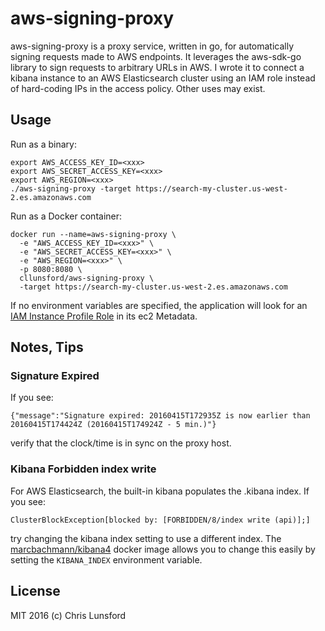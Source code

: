 aws-signing-proxy
=================

aws-signing-proxy is a proxy service, written in go, for automatically signing requests made to AWS endpoints.  It leverages the aws-sdk-go library to sign requests to arbitrary URLs in AWS.  I wrote it to connect a kibana instance to an AWS Elasticsearch cluster using an IAM role instead of hard-coding IPs in the access policy.  Other uses may exist.

## Usage

Run as a binary:
```
export AWS_ACCESS_KEY_ID=<xxx>
export AWS_SECRET_ACCESS_KEY=<xxx>
export AWS_REGION=<xxx>
./aws-signing-proxy -target https://search-my-cluster.us-west-2.es.amazonaws.com
```

Run as a Docker container:
```
docker run --name=aws-signing-proxy \
  -e "AWS_ACCESS_KEY_ID=<xxx>" \
  -e "AWS_SECRET_ACCESS_KEY=<xxx>" \
  -e "AWS_REGION=<xxx>" \
  -p 8080:8080 \
  cllunsford/aws-signing-proxy \
  -target https://search-my-cluster.us-west-2.es.amazonaws.com
```

If no environment variables are specified, the application will look for an [IAM Instance Profile Role](http://docs.amazonaws.cn/en_us/IAM/latest/UserGuide/id_roles_use_switch-role-ec2.html) in its ec2 Metadata.

## Notes, Tips

### Signature Expired

If you see:

`{"message":"Signature expired: 20160415T172935Z is now earlier than 20160415T174424Z (20160415T174924Z - 5 min.)"}`

verify that the clock/time is in sync on the proxy host.

### Kibana Forbidden index write

For AWS Elasticsearch, the built-in kibana populates the .kibana index.  If you see:

`ClusterBlockException[blocked by: [FORBIDDEN/8/index write (api)];]`

try changing the kibana index setting to use a different index.  The [marcbachmann/kibana4](https://github.com/marcbachmann/dockerfile-kibana4) docker image allows you to change this easily by setting the ```KIBANA_INDEX``` environment variable.


## License

MIT 2016 (c) Chris Lunsford
